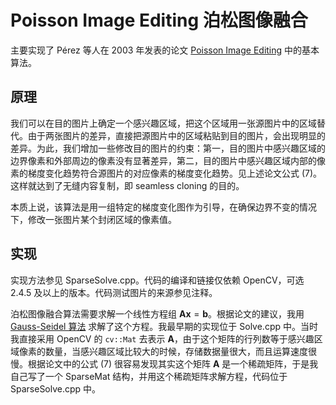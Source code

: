 # Poisson Image Editing 泊松图像融合

主要实现了 Pérez 等人在 2003 年发表的论文 [Poisson Image Editing](
https://www.cs.jhu.edu/~misha/Fall07/Papers/Perez03.pdf) 中的基本算法。

## 原理
我们可以在目的图片上确定一个感兴趣区域，把这个区域用一张源图片中的区域替代。由于两张图片的差异，直接把源图片中的区域粘贴到目的图片，会出现明显的差异。为此，我们增加一些修改目的图片的约束：第一，目的图片中感兴趣区域的边界像素和外部周边的像素没有显著差异，第二，目的图片中感兴趣区域内部的像素的梯度变化趋势符合源图片的对应像素的梯度变化趋势。见上述论文公式 (7)。这样就达到了无缝内容复制，即 seamless cloning 的目的。

本质上说，该算法是用一组特定的梯度变化图作为引导，在确保边界不变的情况下，修改一张图片某个封闭区域的像素值。

## 实现
实现方法参见 SparseSolve.cpp。代码的编译和链接仅依赖 OpenCV，可选 2.4.5 及以上的版本。代码测试图片的来源参见注释。

泊松图像融合算法需要求解一个线性方程组 $\mathbf A \mathbf x = \mathbf b$。根据论文的建议，我用 [Gauss-Seidel 算法](https://en.wikipedia.org/wiki/Gauss%E2%80%93Seidel_method) 求解了这个方程。我最早期的实现位于 Solve.cpp 中。当时我直接采用 OpenCV 的 `cv::Mat` 去表示 $\mathbf A$，由于这个矩阵的行列数等于感兴趣区域像素的数量，当感兴趣区域比较大的时候，存储数据量很大，而且运算速度很慢。根据论文中的公式 (7) 很容易发现其实这个矩阵 $\mathbf A$ 是一个稀疏矩阵，于是我自己写了一个 SparseMat 结构，并用这个稀疏矩阵求解方程，代码位于 SparseSolve.cpp 中。

